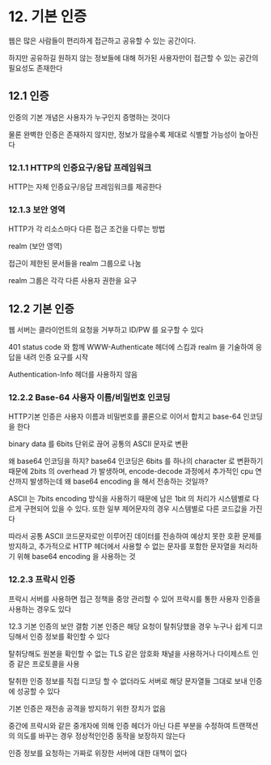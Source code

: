 # 12. 기본 인증

웹은 많은 사람들이 편리하게 접근하고 공유할 수 있는 공간이다.

하지만 공유하길 원하지 않는 정보들에 대해 허가된 사용자만이 접근할 수 있는 공간의 필요성도 존재한다

## 12.1 인증

인증의 기본 개념은 사용자가 누구인지 증명하는 것이다

물론 완벽한 인증은 존재하지 않지만, 정보가 많을수록 제대로 식별할 가능성이 높아진다

### 12.1.1 HTTP의 인증요구/응답 프레임워크

HTTP는 자체 인증요구/응답 프레임워크를 제공한다

### 12.1.3 보안 영역

HTTP가 각 리소스마다 다른 접근 조건을 다루는 방법

realm (보안 영역)

접근이 제한된 문서들을 realm 그룹으로 나눔

realm 그룹은 각각 다른 사용자 권한을 요구

## 12.2 기본 인증

웹 서버는 클라이언트의 요청을 거부하고 ID/PW 를 요구할 수 있다

401 status code 와 함께 WWW-Authenticate 헤더에 스킴과 realm 을 기술하여 응답을 내려 인증 요구를 시작

Authentication-Info 헤더를 사용하지 않음

### 12.2.2 Base-64 사용자 이름/비밀번호 인코딩

HTTP기본 인증은 사용자 이름과 비밀번호를 콜론으로 이어서 합치고 base-64 인코딩을 한다

binary data 를 6bits 단위로 끊어 공통의 ASCII 문자로 변환

왜 base64 인코딩을 하지? base64 인코딩은 6bits 를 하나의 character 로 변환하기 때문에 2bits 의 overhead 가 발생하며, encode-decode 과정에서 추가적인 cpu 연산까지 발생하는데 왜 base64 encoding 을 해서 전송하는 것일까?

ASCII 는 7bits encoding 방식을 사용하기 때문에 남은 1bit 의 처리가 시스템별로 다르게 구현되어 있을 수 있다. 또한 일부 제어문자의 경우 시스템별로 다른 코드값을 가진다

따라서 공통 ASCII 코드문자로만 이루어진 데이터를 전송하여 예상치 못한 호환 문제를 방지하고, 추가적으로 HTTP 헤더에서 사용할 수 없는 문자를 포함한 문자열을 처리하기 위해 base64 encoding 을 사용하는 것

### 12.2.3 프락시 인증

프락시 서버를 사용하면 접근 정책을 중앙 관리할 수 있어 프락시를 통한 사용자 인증을 사용하는 경우도 있다

12.3 기본 인증의 보안 결함
기본 인증은 해당 요청이 탈취당했을 경우 누구나 쉽게 디코딩해서 인증 정보를 확인할 수 있다

탈취당해도 원본을 확인할 수 없는 TLS 같은 암호화 채널을 사용하거나 다이제스트 인증 같은 프로토콜을 사용

탈취한 인증 정보를 직접 디코딩 할 수 없더라도 서버로 해당 문자열들 그대로 보내 인증에 성공할 수 있다

기본 인증은 재전송 공격을 방지하기 위한 장치가 없음

중간에 프락시와 같은 중개자에 의해 인증 헤더가 아닌 다른 부분을 수정하여 트랜잭션의 의도를 바꾸는 경우 정상적인인증 동작을 보장하지 않는다

인증 정보를 요청하는 가짜로 위장한 서버에 대한 대책이 없다
